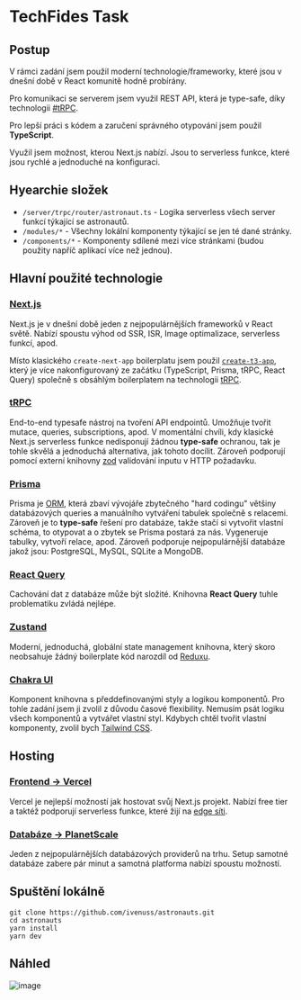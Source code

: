 # TechFides Task

## Postup

V rámci zadání jsem použil moderní technologie/frameworky, které jsou v dnešní době v React komunitě hodně probírány.

Pro komunikaci se serverem jsem využil REST API, která je type-safe, díky technologii [#tRPC](tRPC).

Pro lepší práci s kódem a zaručení správného otypování jsem použil **TypeScript**.

Využil jsem možnost, kterou Next.js nabízí. Jsou to serverless funkce, které jsou rychlé a jednoduché na konfiguraci.

## Hyearchie složek

- `/server/trpc/router/astronaut.ts` - Logika serverless všech server funkcí týkající se astronautů.
- `/modules/*` - Všechny lokální komponenty týkající se jen té dané stránky.
- `/components/*` - Komponenty sdílené mezi více stránkami (budou použity napříč aplikací více než jednou).

## Hlavní použité technologie

### [Next.js](https://nextjs.org/)

Next.js je v dnešní době jeden z nejpopulárnějších frameworků v React světě. Nabízí spoustu výhod od SSR, ISR, Image optimalizace, serverless funkcí, apod.

Místo klasického `create-next-app` boilerplatu jsem použil [`create-t3-app`](https://github.com/t3-oss/create-t3-app), který je více nakonfigurovaný ze začátku (TypeScript, Prisma, tRPC, React Query) společně s obsáhlým boilerplatem na technologii [tRPC](https://trpc.io/).

### [tRPC](https://trpc.io/)

End-to-end typesafe nástroj na tvoření API endpointů. Umožňuje tvořit mutace, queries, subscriptions, apod. V momentální chvíli, kdy klasické Next.js serverless funkce nedisponují žádnou **type-safe** ochranou, tak je tohle skvělá a jednoduchá alternativa, jak tohoto docílit. Zároveň podporují pomocí externí knihovny [zod](https://github.com/colinhacks/zod) validování inputu v HTTP požadavku.

### [Prisma](https://www.prisma.io/)

Prisma je [ORM](https://cs.wikipedia.org/wiki/Objektov%C4%9B_rela%C4%8Dn%C3%AD_mapov%C3%A1n%C3%AD), která zbaví vývojáře zbytečného "hard codingu" většiny databázových queries a manuálního vytváření tabulek společně s relacemi. Zároveň je to **type-safe** řešení pro databáze, takže stačí si vytvořit vlastní schéma, to otypovat a o zbytek se Prisma postará za nás. Vygeneruje tabulky, vytvoří relace, apod. Zároveň podporuje nejpopulárnější databáze jakož jsou: PostgreSQL, MySQL, SQLite a MongoDB.

### [React Query](https://tanstack.com/query/)

Cachování dat z databáze může být složité. Knihovna **React Query** tuhle problematiku zvládá nejlépe.

### [Zustand](https://zustand-demo.pmnd.rs/)

Moderní, jednoduchá, globální state management knihovna, který skoro neobsahuje žádný boilerplate kód narozdíl od [Reduxu](https://redux.js.org/).

### [Chakra UI](https://chakra-ui.com/)

Komponent knihovna s předdefinovanými styly a logikou komponentů. Pro tohle zadání jsem ji zvolil z důvodu časové flexibility. Nemusím psát logiku všech komponentů a vytvářet vlastní styl. Kdybych chtěl tvořit vlastní komponenty, zvolil bych [Tailwind CSS](https://tailwindcss.com/).

## Hosting

### [Frontend -> Vercel](https://vercel.com/)

Vercel je nejlepší možností jak hostovat svůj Next.js projekt. Nabízí free tier a taktéž podporují serverless funkce, které žijí na [edge síti](https://vercel.com/docs/concepts/edge-network/overview).

### [Databáze -> PlanetScale](https://planetscale.com/)

Jeden z nejpopulárnějších databázových providerů na trhu. Setup samotné databáze zabere pár minut a samotná platforma nabízí spoustu možností.

## Spuštění lokálně

```
git clone https://github.com/ivenuss/astronauts.git
cd astronauts
yarn install
yarn dev
```

## Náhled
![image](https://user-images.githubusercontent.com/43939822/194782789-2eb94317-f0af-4604-a357-7fd280d3c028.png)

